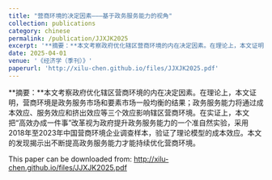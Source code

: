 ```yaml
---
title: "营商环境的决定因素———基于政务服务能力的视角"
collection: publications
category: chinese
permalink: /publication/JJXJK2025
excerpt: '**摘要：**本文考察政府优化辖区营商环境的内在决定因素。在理论上，本文证明，营商环境是政务服务市场和要素市场一般均衡的结果；政务服务能力将通过成本效应、服务效应和挤出效应等三个效应影响辖区营商环境。在实证上，本文把“高效办成一件事”改革视为政府提升政务服务能力的一个准自然实验，采用2018年至2023年中国营商环境企业调查样本，验证了理论模型的成本效应。本文的发现揭示出不断提高政务服务能力才能持续优化营商环境。'
date: 2025-04-01
venue: '《经济学（季刊）》'
paperurl: 'http://xilu-chen.github.io/files/JJXJK2025.pdf'
---
```


**摘要：**本文考察政府优化辖区营商环境的内在决定因素。在理论上，本文证明，营商环境是政务服务市场和要素市场一般均衡的结果；政务服务能力将通过成本效应、服务效应和挤出效应等三个效应影响辖区营商环境。在实证上，本文把“高效办成一件事”改革视为政府提升政务服务能力的一个准自然实验，采用2018年至2023年中国营商环境企业调查样本，验证了理论模型的成本效应。本文的发现揭示出不断提高政务服务能力才能持续优化营商环境。

This paper can be downloaded from: <http://xilu-chen.github.io/files/JJXJK2025.pdf>
